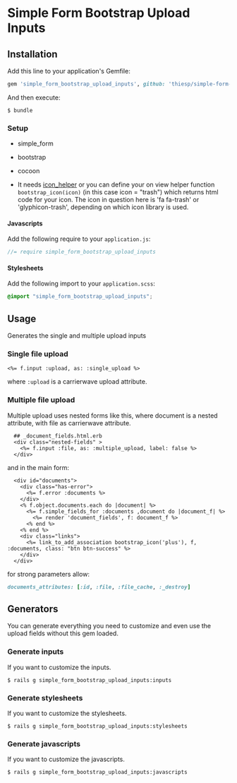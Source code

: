 # Simple Form Bootstrap Upload Inputs

## Installation

Add this line to your application's Gemfile:

```ruby
gem 'simple_form_bootstrap_upload_inputs', github: 'thiesp/simple-form-bootstrap-upload-inputs'
```

And then execute:

    $ bundle

### Setup

* simple_form
* bootstrap
* cocoon

* It needs [icon_helper](github.com/thiesp/icon-helper-boostrap3-glyphicon-and-bootstrap4-font-awesome) or you can define your on view helper function `bootstrap_icon(icon)` (in this case icon = "trash") which returns html code for your icon. The icon in question here is 'fa fa-trash' or 'glyphicon-trash', depending on which icon library is used.

#### Javascripts

Add the following require to your `application.js`:

```js
//= require simple_form_bootstrap_upload_inputs
```
#### Stylesheets

Add the following import to your `application.scss`:

```scss
@import "simple_form_bootstrap_upload_inputs";
```

## Usage

Generates the single and multiple upload inputs

### Single file upload

```
<%= f.input :upload, as: :single_upload %>
```

where `:upload` is a carrierwave upload attribute.


### Multiple file upload

Multiple upload uses nested forms like this, where document is a nested attribute, with file as carrierwave attribute.

```
  ## _document_fields.html.erb
  <div class="nested-fields" >
    <%= f.input :file, as: :multiple_upload, label: false %>
  </div>
```

and in the main form:

```
  <div id="documents">
    <div class="has-error">
      <%= f.error :documents %>
    </div>
    <% f.object.documents.each do |document| %>
      <%= f.simple_fields_for :documents ,document do |document_f| %>
        <%= render 'document_fields', f: document_f %>
      <% end %>
    <% end %>
    <div class="links">
      <%= link_to_add_association bootstrap_icon('plus'), f, :documents, class: "btn btn-success" %>
    </div>
  </div>
```

for strong parameters allow:

```ruby
documents_attributes: [:id, :file, :file_cache, :_destroy]
```

## Generators

You can generate everything you need to customize and even use the upload fields without this gem loaded.

### Generate inputs

If you want to customize the inputs.

    $ rails g simple_form_bootstrap_upload_inputs:inputs

### Generate stylesheets

If you want to customize the stylesheets.

    $ rails g simple_form_bootstrap_upload_inputs:stylesheets

### Generate javascripts

If you want to customize the javascripts.

    $ rails g simple_form_bootstrap_upload_inputs:javascripts
